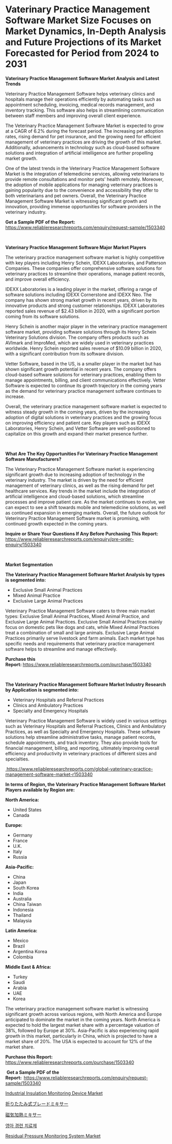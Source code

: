 <p><h1>Vaterinary Practice Management Software Market Size Focuses on Market Dynamics, In-Depth Analysis and Future Projections of its Market Forecasted for Period from 2024 to 2031</h1></p><p><strong>Vaterinary Practice Management Software Market Analysis and Latest Trends</strong></p>
<p><p>Veterinary Practice Management Software helps veterinary clinics and hospitals manage their operations efficiently by automating tasks such as appointment scheduling, invoicing, medical records management, and inventory tracking. This software also helps in streamlining communication between staff members and improving overall client experience.</p><p>The Veterinary Practice Management Software Market is expected to grow at a CAGR of 6.2% during the forecast period. The increasing pet adoption rates, rising demand for pet insurance, and the growing need for efficient management of veterinary practices are driving the growth of this market. Additionally, advancements in technology such as cloud-based software solutions and integration of artificial intelligence are further propelling market growth.</p><p>One of the latest trends in the Veterinary Practice Management Software Market is the integration of telemedicine services, allowing veterinarians to provide remote consultations and monitor pets' health remotely. Moreover, the adoption of mobile applications for managing veterinary practices is gaining popularity due to the convenience and accessibility they offer to both veterinarians and pet owners. Overall, the Veterinary Practice Management Software Market is witnessing significant growth and innovation, providing immense opportunities for software providers in the veterinary industry.</p></p>
<p><strong>Get a Sample PDF of the Report:&nbsp;</strong> <a href="https://www.reliableresearchreports.com/enquiry/request-sample/1503340">https://www.reliableresearchreports.com/enquiry/request-sample/1503340</a></p>
<p>&nbsp;</p>
<p><strong>Vaterinary Practice Management Software Major Market Players</strong></p>
<p><p>The veterinary practice management software market is highly competitive with key players including Henry Schein, IDEXX Laboratories, and Patterson Companies. These companies offer comprehensive software solutions for veterinary practices to streamline their operations, manage patient records, and improve overall efficiency.</p><p>IDEXX Laboratories is a leading player in the market, offering a range of software solutions including IDEXX Cornerstone and IDEXX Neo. The company has shown strong market growth in recent years, driven by its innovative products and strong customer relationships. IDEXX Laboratories reported sales revenue of $2.43 billion in 2020, with a significant portion coming from its software solutions.</p><p>Henry Schein is another major player in the veterinary practice management software market, providing software solutions through its Henry Schein Veterinary Solutions division. The company offers products such as AVImark and ImproMed, which are widely used in veterinary practices worldwide. Henry Schein reported sales revenue of $10.09 billion in 2020, with a significant contribution from its software division.</p><p>Vetter Software, based in the US, is a smaller player in the market but has shown significant growth potential in recent years. The company offers cloud-based software solutions for veterinary practices, enabling them to manage appointments, billing, and client communications effectively. Vetter Software is expected to continue its growth trajectory in the coming years as the demand for veterinary practice management software continues to increase.</p><p>Overall, the veterinary practice management software market is expected to witness steady growth in the coming years, driven by the increasing adoption of digital solutions in veterinary practices and the growing focus on improving efficiency and patient care. Key players such as IDEXX Laboratories, Henry Schein, and Vetter Software are well-positioned to capitalize on this growth and expand their market presence further.</p></p>
<p>&nbsp;</p>
<p><strong>What Are The Key Opportunities For Vaterinary Practice Management Software Manufacturers?</strong></p>
<p><p>The Veterinary Practice Management Software market is experiencing significant growth due to increasing adoption of technology in the veterinary industry. The market is driven by the need for efficient management of veterinary clinics, as well as the rising demand for pet healthcare services. Key trends in the market include the integration of artificial intelligence and cloud-based solutions, which streamline processes and improve patient care. As the market continues to evolve, we can expect to see a shift towards mobile and telemedicine solutions, as well as continued expansion in emerging markets. Overall, the future outlook for Veterinary Practice Management Software market is promising, with continued growth expected in the coming years.</p></p>
<p><strong>Inquire or Share Your Questions If Any Before Purchasing This Report:</strong> <a href="https://www.reliableresearchreports.com/enquiry/pre-order-enquiry/1503340">https://www.reliableresearchreports.com/enquiry/pre-order-enquiry/1503340</a></p>
<p>&nbsp;</p>
<p><strong>Market Segmentation</strong></p>
<p><strong>The Vaterinary Practice Management Software Market Analysis by types is segmented into:</strong></p>
<p><ul><li>Exclusive Small Animal Practices</li><li>Mixed Animal Practice</li><li>Exclusive Large Animal Practices</li></ul></p>
<p><p>Veterinary Practice Management Software caters to three main market types: Exclusive Small Animal Practices, Mixed Animal Practice, and Exclusive Large Animal Practices. Exclusive Small Animal Practices mainly focus on domestic pets like dogs and cats, while Mixed Animal Practices treat a combination of small and large animals. Exclusive Large Animal Practices primarily serve livestock and farm animals. Each market type has specific needs and requirements that veterinary practice management software helps to streamline and manage effectively.</p></p>
<p><strong>Purchase this Report:&nbsp;</strong><a href="https://www.reliableresearchreports.com/purchase/1503340">https://www.reliableresearchreports.com/purchase/1503340</a></p>
<p>&nbsp;</p>
<p><strong>The Vaterinary Practice Management Software Market Industry Research by Application is segmented into:</strong></p>
<p><ul><li>Veterinary Hospitals and Referral Practices</li><li>Clinics and Ambulatory Practices</li><li>Specialty and Emergency Hospitals</li></ul></p>
<p><p>Veterinary Practice Management Software is widely used in various settings such as Veterinary Hospitals and Referral Practices, Clinics and Ambulatory Practices, as well as Specialty and Emergency Hospitals. These software solutions help streamline administrative tasks, manage patient records, schedule appointments, and track inventory. They also provide tools for financial management, billing, and reporting, ultimately improving overall efficiency and productivity in veterinary practices of different sizes and specialties.</p></p>
<p><a href="https://www.reliableresearchreports.com/global-vaterinary-practice-management-software-market-r1503340">&nbsp;https://www.reliableresearchreports.com/global-vaterinary-practice-management-software-market-r1503340</a></p>
<p><strong>In terms of Region, the Vaterinary Practice Management Software Market Players available by Region are:</strong></p>
<p>
    <p> <strong> North America: </strong>
        <ul>
            <li>United States</li>
            <li>Canada</li>
        </ul>
        </p> 
    <p> <strong> Europe: </strong>
        <ul>
            <li>Germany</li>
            <li>France</li>
            <li>U.K.</li>
            <li>Italy</li>
            <li>Russia</li>
        </ul>
        </p> 
    <p> <strong> Asia-Pacific: </strong>
        <ul>
            <li>China</li>
            <li>Japan</li>
            <li>South Korea</li>
            <li>India</li>
            <li>Australia</li>
            <li>China Taiwan</li>
            <li>Indonesia</li>
            <li>Thailand</li>
            <li>Malaysia</li>
        </ul>
        </p> 
    <p> <strong> Latin America: </strong>
        <ul>
            <li>Mexico</li>
            <li>Brazil</li>
            <li>Argentina Korea</li>
            <li>Colombia</li>
        </ul>
        </p> 
    <p> <strong> Middle East & Africa: </strong>
        <ul>
            <li>Turkey</li>
            <li>Saudi</li>
            <li>Arabia</li>
            <li>UAE</li>
            <li>Korea</li>
        </ul>
    </p>
    </p>
<p><p>The veterinary practice management software market is witnessing significant growth across various regions, with North America and Europe anticipated to dominate the market in the coming years. North America is expected to hold the largest market share with a percentage valuation of 38%, followed by Europe at 30%. Asia-Pacific is also experiencing rapid growth in this market, particularly in China, which is projected to have a market share of 20%. The USA is expected to account for 12% of the market share.</p></p>
<p><strong>Purchase this Report: </strong><a href="https://www.reliableresearchreports.com/purchase/1503340">https://www.reliableresearchreports.com/purchase/1503340</a></p>
<p>&nbsp;<strong>Get a Sample PDF of the Report:&nbsp;&nbsp;</strong><a href="https://www.reliableresearchreports.com/enquiry/request-sample/1503340">https://www.reliableresearchreports.com/enquiry/request-sample/1503340</a></p>
<p><strong></strong></p>
<p><p><a href="https://github.com/changoleonlaverguenzanoexiste/Market-Research-Report-List-3/blob/main/industrial-insulation-monitoring-device-market.md">Industrial Insulation Monitoring Device Market</a></p><p><a href="https://github.com/marbadji/Market-Research-Report-List-1/blob/main/806167594826.md">折りたたみ式ブレードミキサー</a></p><p><a href="https://github.com/KaydenJohns1964/Market-Research-Report-List-1/blob/main/477625994827.md">磁気加熱ミキサー</a></p><p><a href="https://github.com/vs10l4sfg5c/Market-Research-Report-List-2/blob/main/356682086471.md">영아 경련 치료제</a></p><p><a href="https://github.com/tamvrosiya/Market-Research-Report-List-4/blob/main/residual-pressure-monitoring-system-market.md">Residual Pressure Monitoring System Market</a></p></p>